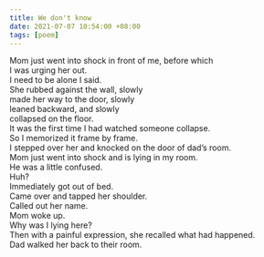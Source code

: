 ```yaml
---
title: We don't know
date: 2021-07-07 10:54:00 +08:00
tags: [poem]
---
```


Mom just went into shock in front of me, before which   
I was urging her out.   
I need to be alone I said.   
She rubbed against the wall, slowly   
made her way to the door,  slowly   
leaned backward, and slowly   
collapsed on the floor.   
It was the first time I had watched someone collapse.   
So I memorized it frame by frame.  
I stepped over her and knocked on the door of dad’s room.   
Mom just went into shock and is lying in my room.   
He was a little confused.   
Huh?   
Immediately got out of bed.   
Came over and tapped her shoulder.    
Called out her name.    
Mom woke up.   
Why was I lying here?    
Then with a painful expression, she recalled what had happened.   
Dad walked her back to their room.   
